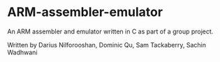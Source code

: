# ARM-assembler-emulator

An ARM assembler and emulator written in C as part of a group project. 

Written by Darius Nilforooshan, Dominic Qu, Sam Tackaberry, Sachin Wadhwani
